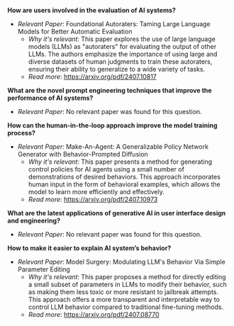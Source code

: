 **How are users involved in the evaluation of AI systems?**

- *Relevant Paper*: Foundational Autoraters: Taming Large Language Models for Better Automatic Evaluation
    - *Why it's relevant*: This paper explores the use of large language models (LLMs) as "autoraters" for evaluating the output of other LLMs. The authors emphasize the importance of using large and diverse datasets of human judgments to train these autoraters, ensuring their ability to generalize to a wide variety of tasks.
    - *Read more*: https://arxiv.org/pdf/2407.10817

**What are the novel prompt engineering techniques that improve the performance of AI systems?**

- *Relevant Paper*: No relevant paper was found for this question.

**How can the human-in-the-loop approach improve the model training process?**

- *Relevant Paper*:  Make-An-Agent: A Generalizable Policy Network Generator with Behavior-Prompted Diffusion
    - *Why it's relevant*:  This paper presents a method for generating control policies for AI agents using a small number of demonstrations of desired behaviors. This approach incorporates human input in the form of behavioral examples, which allows the model to learn more efficiently and effectively.
    - *Read more*: https://arxiv.org/pdf/2407.10973

**What are the latest applications of generative AI in user interface design and engineering?**

- *Relevant Paper*: No relevant paper was found for this question.

**How to make it easier to explain AI system’s behavior?**

- *Relevant Paper*: Model Surgery: Modulating LLM's Behavior Via Simple Parameter Editing
    - *Why it's relevant*: This paper proposes a method for directly editing a small subset of parameters in LLMs to modify their behavior, such as making them less toxic or more resistant to jailbreak attempts. This approach offers a more transparent and interpretable way to control LLM behavior compared to traditional fine-tuning methods.
    - *Read more*: https://arxiv.org/pdf/2407.08770 
